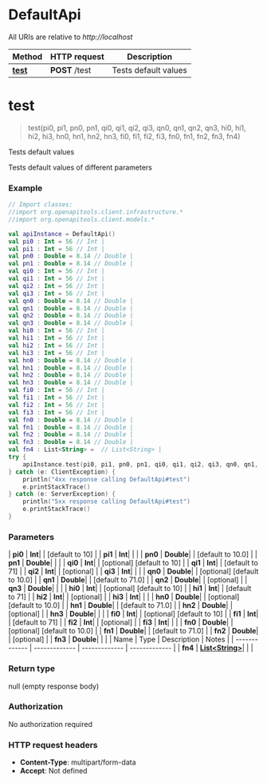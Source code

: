 # DefaultApi

All URIs are relative to *http://localhost*

| Method | HTTP request | Description |
| ------------- | ------------- | ------------- |
| [**test**](DefaultApi.md#test) | **POST** /test | Tests default values |


<a id="test"></a>
# **test**
> test(pi0, pi1, pn0, pn1, qi0, qi1, qi2, qi3, qn0, qn1, qn2, qn3, hi0, hi1, hi2, hi3, hn0, hn1, hn2, hn3, fi0, fi1, fi2, fi3, fn0, fn1, fn2, fn3, fn4)

Tests default values

Tests default values of different parameters

### Example
```kotlin
// Import classes:
//import org.openapitools.client.infrastructure.*
//import org.openapitools.client.models.*

val apiInstance = DefaultApi()
val pi0 : Int = 56 // Int | 
val pi1 : Int = 56 // Int | 
val pn0 : Double = 8.14 // Double | 
val pn1 : Double = 8.14 // Double | 
val qi0 : Int = 56 // Int | 
val qi1 : Int = 56 // Int | 
val qi2 : Int = 56 // Int | 
val qi3 : Int = 56 // Int | 
val qn0 : Double = 8.14 // Double | 
val qn1 : Double = 8.14 // Double | 
val qn2 : Double = 8.14 // Double | 
val qn3 : Double = 8.14 // Double | 
val hi0 : Int = 56 // Int | 
val hi1 : Int = 56 // Int | 
val hi2 : Int = 56 // Int | 
val hi3 : Int = 56 // Int | 
val hn0 : Double = 8.14 // Double | 
val hn1 : Double = 8.14 // Double | 
val hn2 : Double = 8.14 // Double | 
val hn3 : Double = 8.14 // Double | 
val fi0 : Int = 56 // Int | 
val fi1 : Int = 56 // Int | 
val fi2 : Int = 56 // Int | 
val fi3 : Int = 56 // Int | 
val fn0 : Double = 8.14 // Double | 
val fn1 : Double = 8.14 // Double | 
val fn2 : Double = 8.14 // Double | 
val fn3 : Double = 8.14 // Double | 
val fn4 : List<String> =  // List<String> | 
try {
    apiInstance.test(pi0, pi1, pn0, pn1, qi0, qi1, qi2, qi3, qn0, qn1, qn2, qn3, hi0, hi1, hi2, hi3, hn0, hn1, hn2, hn3, fi0, fi1, fi2, fi3, fn0, fn1, fn2, fn3, fn4)
} catch (e: ClientException) {
    println("4xx response calling DefaultApi#test")
    e.printStackTrace()
} catch (e: ServerException) {
    println("5xx response calling DefaultApi#test")
    e.printStackTrace()
}
```

### Parameters
| **pi0** | **Int**|  | [default to 10] |
| **pi1** | **Int**|  | |
| **pn0** | **Double**|  | [default to 10.0] |
| **pn1** | **Double**|  | |
| **qi0** | **Int**|  | [optional] [default to 10] |
| **qi1** | **Int**|  | [default to 71] |
| **qi2** | **Int**|  | [optional] |
| **qi3** | **Int**|  | |
| **qn0** | **Double**|  | [optional] [default to 10.0] |
| **qn1** | **Double**|  | [default to 71.0] |
| **qn2** | **Double**|  | [optional] |
| **qn3** | **Double**|  | |
| **hi0** | **Int**|  | [optional] [default to 10] |
| **hi1** | **Int**|  | [default to 71] |
| **hi2** | **Int**|  | [optional] |
| **hi3** | **Int**|  | |
| **hn0** | **Double**|  | [optional] [default to 10.0] |
| **hn1** | **Double**|  | [default to 71.0] |
| **hn2** | **Double**|  | [optional] |
| **hn3** | **Double**|  | |
| **fi0** | **Int**|  | [optional] [default to 10] |
| **fi1** | **Int**|  | [default to 71] |
| **fi2** | **Int**|  | [optional] |
| **fi3** | **Int**|  | |
| **fn0** | **Double**|  | [optional] [default to 10.0] |
| **fn1** | **Double**|  | [default to 71.0] |
| **fn2** | **Double**|  | [optional] |
| **fn3** | **Double**|  | |
| Name | Type | Description  | Notes |
| ------------- | ------------- | ------------- | ------------- |
| **fn4** | [**List&lt;String&gt;**](String.md)|  | |

### Return type

null (empty response body)

### Authorization

No authorization required

### HTTP request headers

 - **Content-Type**: multipart/form-data
 - **Accept**: Not defined


